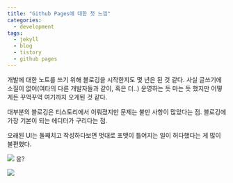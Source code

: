 ```yaml
---
title: "Github Pages에 대한 첫 느낌"
categories:
  - development
tags:
  - jekyll
  - blog
  - tistory
  - github pages
---
```


개발에 대한 노트를 쓰기 위해 블로깅을 시작한지도 몇 년은 된 것 같다.
사실 글쓰기에 소질이 없어(여타의 다른 개발자들과 같이, 혹은 더..) 운영하는 듯 마는 듯 했지만
어떻게든 꾸역꾸역 여기까지 오게된 것 같다.

대부분의 블로깅은 티스토리에서 이뤄졌지만 문제는 불만 사항이 많았다는 점.
블로깅에 가장 기본이 되는 에디터가 구리다는 점.

오래된 UI는 둘째치고 작성하다보면 멋대로 포맷이 틀어지는 일이 허다했다는 게 많이 불편했다.

![](https://cdn.namuwikiusercontent.com/s/1833951ac46c58314402d073d9263b6a8881ba73c54c2a141693dec06064be1a0826f1c46614a728e2c20dcbb6c3baa4e14ed6d68bd1c4fd7c076e1d3d8ae5599c5e22d20fb20c7f5c8ad3944b296426?e=1540186346&k=pa_z42TDOHIxlBU4hI6T-w)
응?



![](https://github.com/mmistakes/minimal-mistakes/raw/master/screenshot.png)